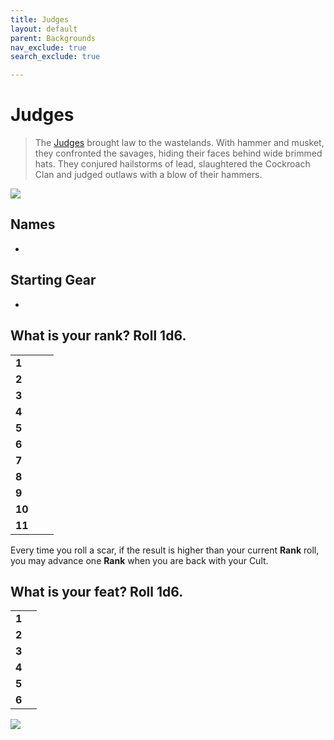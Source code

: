 ```yaml
---
title: Judges
layout: default
parent: Backgrounds
nav_exclude: true
search_exclude: true

---
```


# Judges

> The [Judges](https://degenesis.com/world/cults/judges) brought law to the wastelands. With hammer and musket, they confronted the savages, hiding their faces behind wide brimmed hats. They conjured hailstorms of lead, slaughtered the Cockroach Clan and judged outlaws with a blow of their hammers.

![](https://a.storyblok.com/f/72501/2715x3840/bf8078a94a/004-judges-archetype.jpg)

## Names

- 

## Starting Gear

- 

## What is your rank? Roll 1d6.

|        |     |     |
| ------ | --- | --- |
| **1**  |     |     |
| **2**  |     |     |
| **3**  |     |     |
| **4**  |     |     |
| **5**  |     |     |
| **6**  |     |     |
| **7**  |     |     |
| **8**  |     |     |
| **9**  |     |     |
| **10** |     |     |
| **11** |     |     |

Every time you roll a scar, if the result is higher than your current **Rank** roll, you may advance one **Rank** when you are back with your Cult.


## What is your feat? Roll 1d6.

|       |     |
| ----- | --- |
| **1** |     |
| **2** |     |
| **3** |     |
| **4** |     |
| **5** |     |
| **6** |     |

![](https://img2.storyblok.com/3922x1964/filters:quality(90)/f/72501/5040x2524/64462fbd6c/judges-opener.jpg)


